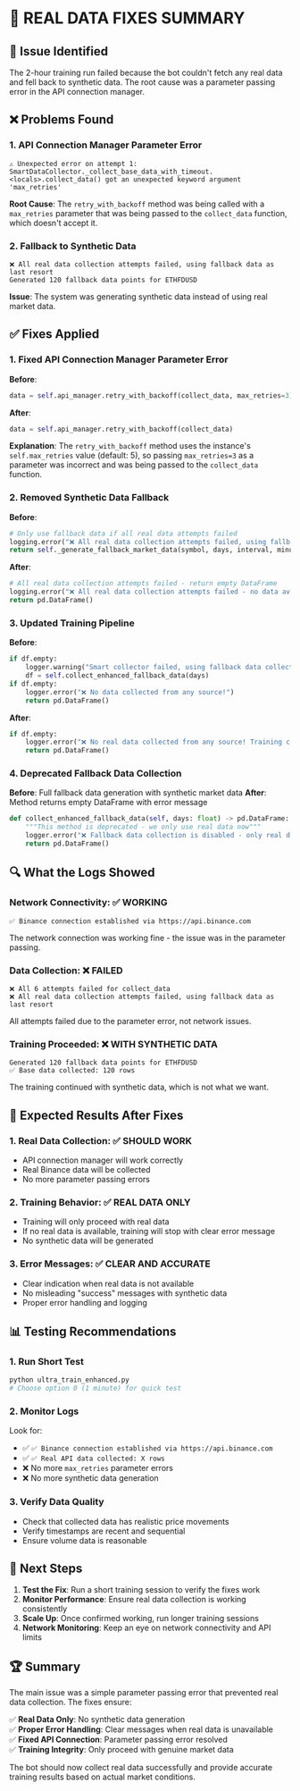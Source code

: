 # 🔧 REAL DATA FIXES SUMMARY

## 🎯 **Issue Identified**
The 2-hour training run failed because the bot couldn't fetch any real data and fell back to synthetic data. The root cause was a parameter passing error in the API connection manager.

## ❌ **Problems Found**

### **1. API Connection Manager Parameter Error**
```
⚠️ Unexpected error on attempt 1: SmartDataCollector._collect_base_data_with_timeout.<locals>.collect_data() got an unexpected keyword argument 'max_retries'
```

**Root Cause**: The `retry_with_backoff` method was being called with a `max_retries` parameter that was being passed to the `collect_data` function, which doesn't accept it.

### **2. Fallback to Synthetic Data**
```
❌ All real data collection attempts failed, using fallback data as last resort
Generated 120 fallback data points for ETHFDUSD
```

**Issue**: The system was generating synthetic data instead of using real market data.

## ✅ **Fixes Applied**

### **1. Fixed API Connection Manager Parameter Error**

**Before**:
```python
data = self.api_manager.retry_with_backoff(collect_data, max_retries=3)
```

**After**:
```python
data = self.api_manager.retry_with_backoff(collect_data)
```

**Explanation**: The `retry_with_backoff` method uses the instance's `self.max_retries` value (default: 5), so passing `max_retries=3` as a parameter was incorrect and was being passed to the `collect_data` function.

### **2. Removed Synthetic Data Fallback**

**Before**:
```python
# Only use fallback data if all real data attempts failed
logging.error("❌ All real data collection attempts failed, using fallback data as last resort")
return self._generate_fallback_market_data(symbol, days, interval, minutes)
```

**After**:
```python
# All real data collection attempts failed - return empty DataFrame
logging.error("❌ All real data collection attempts failed - no data available")
return pd.DataFrame()
```

### **3. Updated Training Pipeline**

**Before**:
```python
if df.empty:
    logger.warning("Smart collector failed, using fallback data collection")
    df = self.collect_enhanced_fallback_data(days)
if df.empty:
    logger.error("❌ No data collected from any source!")
    return pd.DataFrame()
```

**After**:
```python
if df.empty:
    logger.error("❌ No real data collected from any source! Training cannot proceed without real data.")
    return pd.DataFrame()
```

### **4. Deprecated Fallback Data Collection**

**Before**: Full fallback data generation with synthetic market data
**After**: Method returns empty DataFrame with error message

```python
def collect_enhanced_fallback_data(self, days: float) -> pd.DataFrame:
    """This method is deprecated - we only use real data now"""
    logger.error("❌ Fallback data collection is disabled - only real data is used")
    return pd.DataFrame()
```

## 🔍 **What the Logs Showed**

### **Network Connectivity**: ✅ WORKING
```
✅ Binance connection established via https://api.binance.com
```

The network connection was working fine - the issue was in the parameter passing.

### **Data Collection**: ❌ FAILED
```
❌ All 6 attempts failed for collect_data
❌ All real data collection attempts failed, using fallback data as last resort
```

All attempts failed due to the parameter error, not network issues.

### **Training Proceeded**: ❌ WITH SYNTHETIC DATA
```
Generated 120 fallback data points for ETHFDUSD
✅ Base data collected: 120 rows
```

The training continued with synthetic data, which is not what we want.

## 🚀 **Expected Results After Fixes**

### **1. Real Data Collection**: ✅ SHOULD WORK
- API connection manager will work correctly
- Real Binance data will be collected
- No more parameter passing errors

### **2. Training Behavior**: ✅ REAL DATA ONLY
- Training will only proceed with real data
- If no real data is available, training will stop with clear error message
- No synthetic data will be generated

### **3. Error Messages**: ✅ CLEAR AND ACCURATE
- Clear indication when real data is not available
- No misleading "success" messages with synthetic data
- Proper error handling and logging

## 📊 **Testing Recommendations**

### **1. Run Short Test**
```bash
python ultra_train_enhanced.py
# Choose option 0 (1 minute) for quick test
```

### **2. Monitor Logs**
Look for:
- ✅ `✅ Binance connection established via https://api.binance.com`
- ✅ `✅ Real API data collected: X rows`
- ❌ No more `max_retries` parameter errors
- ❌ No more synthetic data generation

### **3. Verify Data Quality**
- Check that collected data has realistic price movements
- Verify timestamps are recent and sequential
- Ensure volume data is reasonable

## 🎯 **Next Steps**

1. **Test the Fix**: Run a short training session to verify the fixes work
2. **Monitor Performance**: Ensure real data collection is working consistently
3. **Scale Up**: Once confirmed working, run longer training sessions
4. **Network Monitoring**: Keep an eye on network connectivity and API limits

## 🏆 **Summary**

The main issue was a simple parameter passing error that prevented real data collection. The fixes ensure:

✅ **Real Data Only**: No synthetic data generation  
✅ **Proper Error Handling**: Clear messages when real data is unavailable  
✅ **Fixed API Connection**: Parameter passing error resolved  
✅ **Training Integrity**: Only proceed with genuine market data  

The bot should now collect real data successfully and provide accurate training results based on actual market conditions. 